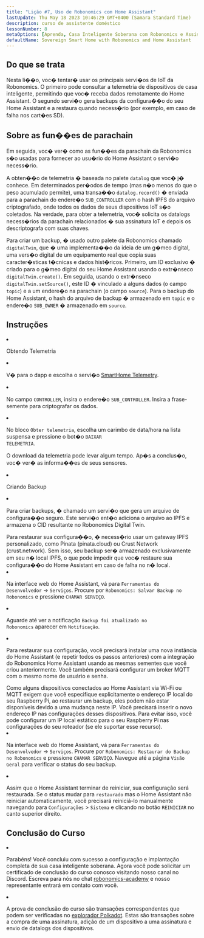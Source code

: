 ```yaml
---
title: "Lição #7, Uso de Robonomics com Home Assistant"
lastUpdate: Thu May 18 2023 10:46:29 GMT+0400 (Samara Standard Time)
description: curso de assistente doméstico
lessonNumber: 8
metaOptions: [Aprenda, Casa Inteligente Soberana com Robonomics e Assistente Doméstico]
defaultName: Sovereign Smart Home with Robonomics and Home Assistant
---
```


## Do que se trata

Nesta li��o, voc� tentar� usar os principais servi�os de IoT da Robonomics. O primeiro pode consultar a telemetria de dispositivos de casa inteligente, permitindo que voc� receba dados remotamente do Home Assistant. O segundo servi�o gera backups da configura��o do seu Home Assistant e a restaura quando necess�rio (por exemplo, em caso de falha nos cart�es SD).


## Sobre as fun��es de parachain

Em seguida, voc� ver� como as fun��es da parachain da Robonomics s�o usadas para fornecer ao usu�rio do Home Assistant o servi�o necess�rio. 

A obten��o de telemetria � baseada no palete <code>datalog</code> que voc� j� conhece. Em determinados per�odos de tempo (mas n�o menos do que o peso acumulado permite), uma transa��o <code>datalog.record()</code> � enviada para a parachain do endere�o <code>SUB_CONTROLLER</code> com o hash IPFS do arquivo criptografado, onde todos os dados de seus dispositivos IoT s�o coletados. Na verdade, para obter a telemetria, voc� solicita os datalogs necess�rios da parachain relacionados � sua assinatura IoT e depois os descriptografa com suas chaves.

Para criar um backup, � usado outro palete da Robonomics chamado <code>digitalTwin</code>, que � uma implementa��o da ideia de um g�meo digital, uma vers�o digital de um equipamento real que copia suas caracter�sticas t�cnicas e dados hist�ricos. Primeiro, um ID exclusivo � criado para o g�meo digital do seu Home Assistant usando o extr�nseco <code>digitalTwin.create()</code>. Em seguida, usando o extr�nseco <code>digitalTwin.setSource()</code>, este ID � vinculado a alguns dados (o campo <code>topic</code>) e a um endere�o na parachain (o campo <code>source</code>). Para o backup do Home Assistant, o hash do arquivo de backup � armazenado em <code>topic</code> e o endere�o <code>SUB_OWNER</code> � armazenado em <code>source</code>.

## Instruções

<List type="numbers">

<li>

Obtendo Telemetria

<List>


<li>

V� para o dapp e escolha o servi�o [SmartHome Telemetry](https://dapp.robonomics.network/#/smarthome-telemetry).

<LessonVideo  :videos="[{src: 'https://crustipfs.info/ipfs/Qmao9RoWcKo2qs4PAGtm5gqHzyAHJcpDqNLgciU35FJeVm', type:'mp4'}]" />

</li>

<li>

No campo <code>CONTROLLER</code>, insira o endere�o <code>SUB_CONTROLLER</code>. Insira a frase-semente para criptografar os dados.

</li>

<li>

No bloco <code>Obter telemetria</code>, escolha um carimbo de data/hora na lista suspensa e pressione o bot�o <code>BAIXAR TELEMETRIA</code>.


O download da telemetria pode levar algum tempo. Ap�s a conclus�o, voc� ver� as informa��es de seus sensores.

</li>
</List>
</li>


<li>

Criando Backup

<List>

<li>

Para criar backups, � chamado um servi�o que gera um arquivo de configura��o seguro. Este servi�o ent�o adiciona o arquivo ao IPFS e armazena o CID resultante no Robonomics Digital Twin.

<robo-academy-note type="warning" title="WARNING">
Para restaurar sua configura��o, � necess�rio usar um gateway IPFS personalizado, como Pinata (pinata.cloud) ou Crust Network (crust.network). Sem isso, seu backup ser� armazenado exclusivamente em seu n� local IPFS, o que pode impedir que voc� restaure sua configura��o do Home Assistant em caso de falha no n� local. 
</robo-academy-note>

<LessonVideo  :videos="[{src: 'https://crustipfs.info/ipfs/QmVo91dLaAYgFDM1vrL2PYfAffM6SGGC59ZERbfHR44tqW', type:'mp4'}]" />

</li>

<li>

Na interface web do Home Assistant, vá para <code>Ferramentas do Desenvolvedor</code> -> <code>Serviços</code>. Procure por <code>Robonomics: Salvar Backup no Robonomics</code> e pressione <code>CHAMAR SERVIÇO</code>.

</li>

<li>

Aguarde até ver a notificação <code>Backup foi atualizado no Robonomics</code> aparecer em <code>Notificação</code>.

</li>

<li>

Para restaurar sua configuração, você precisará instalar uma nova instância do Home Assistant (e repetir todos os passos anteriores) com a integração do Robonomics Home Assistant usando as mesmas sementes que você criou anteriormente. Você também precisará configurar um broker MQTT com o mesmo nome de usuário e senha.

<robo-academy-note type="warning" title="WARNING">
Como alguns dispositivos conectados ao Home Assistant via Wi-Fi ou MQTT exigem que você especifique explicitamente o endereço IP local do seu Raspberry Pi, ao restaurar um backup, eles podem não estar disponíveis devido a uma mudança neste IP. Você precisará inserir o novo endereço IP nas configurações desses dispositivos. Para evitar isso, você pode configurar um IP local estático para o seu Raspberry Pi nas configurações do seu roteador (se ele suportar esse recurso).
</robo-academy-note>

<LessonVideo  :videos="[{src: 'https://crustipfs.info/ipfs/QmWmnmkXUcPXsAnQzwN3UEuki2GMYnQDx3vhgjEypCU8aR', type:'mp4'}]" />


</li>

<li>

Na interface web do Home Assistant, vá para <code>Ferramentas do Desenvolvedor</code> -> <code>Serviços</code>. Procure por <code>Robonomics: Restaurar do Backup no Robonomics</code> e pressione <code>CHAMAR SERVIÇO</code>. Navegue até a página <code>Visão Geral</code> para verificar o status do seu backup.

</li>

<li>

Assim que o Home Assistant terminar de reiniciar, sua configuração será restaurada. Se o status mudar para <code>restaurado</code> mas o Home Assistant não reiniciar automaticamente, você precisará reiniciá-lo manualmente navegando para <code>Configurações</code> > <code>Sistema</code> e clicando no botão <code>REINICIAR</code> no canto superior direito.

</li>

</List>
</li>

</List>

## Conclusão do Curso

<List>

<li class="flex"> 

Parabéns! Você concluiu com sucesso a configuração e implantação completa de sua casa inteligente soberana. Agora você pode solicitar um certificado de conclusão do curso conosco visitando nosso canal no Discord. Escreva para nós no chat [robonomics-academy](https://discord.com/channels/803947358492557312/803947358492557315) e nosso representante entrará em contato com você.
</li>

<li class="flex">

A prova de conclusão do curso são transações correspondentes que podem ser verificadas no [explorador Polkadot](https://robonomics.subscan.io/). Estas são transações sobre a compra de uma assinatura, adição de um dispositivo a uma assinatura e envio de datalogs dos dispositivos.

</li>

</List>